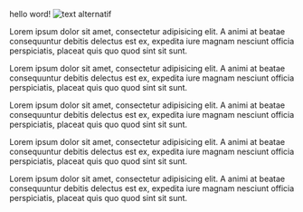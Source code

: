 hello word!
![text alternatif](./)

Lorem ipsum dolor sit amet, consectetur adipisicing elit. A animi at beatae consequuntur debitis delectus est ex, expedita iure magnam nesciunt officia perspiciatis, placeat quis quo quod sint sit sunt.

Lorem ipsum dolor sit amet, consectetur adipisicing elit. A animi at beatae consequuntur debitis delectus est ex, expedita iure magnam nesciunt officia perspiciatis, placeat quis quo quod sint sit sunt.

Lorem ipsum dolor sit amet, consectetur adipisicing elit. A animi at beatae consequuntur debitis delectus est ex, expedita iure magnam nesciunt officia perspiciatis, placeat quis quo quod sint sit sunt.

Lorem ipsum dolor sit amet, consectetur adipisicing elit. A animi at beatae consequuntur debitis delectus est ex, expedita iure magnam nesciunt officia perspiciatis, placeat quis quo quod sint sit sunt.

Lorem ipsum dolor sit amet, consectetur adipisicing elit. A animi at beatae consequuntur debitis delectus est ex, expedita iure magnam nesciunt officia perspiciatis, placeat quis quo quod sint sit sunt.


